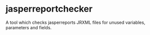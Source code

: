 # jasperreportchecker
A tool which checks jasperreports JRXML files for unused variables, parameters and fields.
